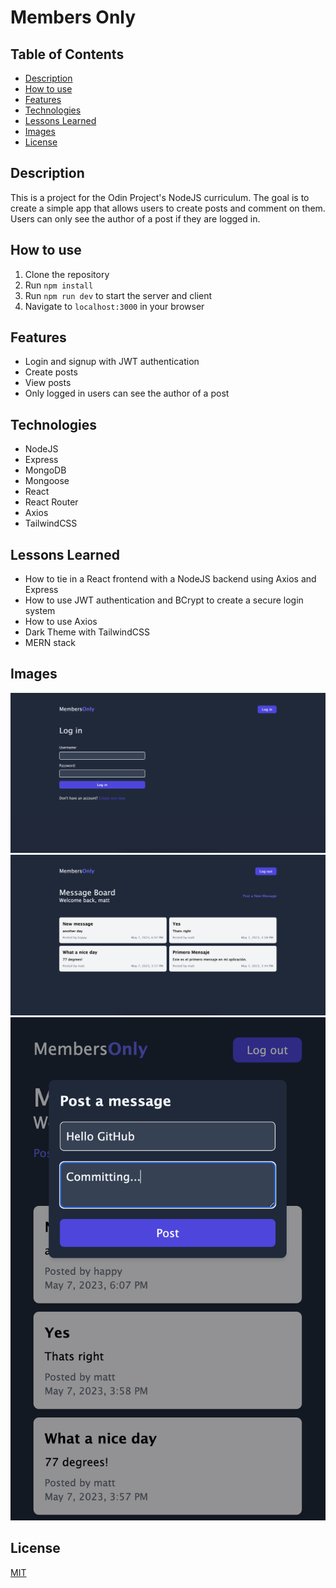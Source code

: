 # Members Only

## Table of Contents

- [Description](#description)
- [How to use](#how-to-use)
- [Features](#features)
- [Technologies](#technologies)
- [Lessons Learned](#lessons-learned)
- [Images](#images)
- [License](#license)

## Description

This is a project for the Odin Project's NodeJS curriculum. The goal is to create a simple app that allows users to create posts and comment on them. Users can only see the author of a post if they are logged in.

## How to use

1. Clone the repository
2. Run `npm install`
3. Run `npm run dev` to start the server and client
4. Navigate to `localhost:3000` in your browser

## Features

- Login and signup with JWT authentication
- Create posts
- View posts
- Only logged in users can see the author of a post

## Technologies

- NodeJS
- Express
- MongoDB
- Mongoose
- React
- React Router
- Axios
- TailwindCSS

## Lessons Learned

- How to tie in a React frontend with a NodeJS backend using Axios and Express
- How to use JWT authentication and BCrypt to create a secure login system
- How to use Axios
- Dark Theme with TailwindCSS
- MERN stack

## Images

![](./images/Login.png)
![](./images/MessageBoard.png)
![](./images/Post.png)

## License

[MIT](https://choosealicense.com/licenses/mit/)